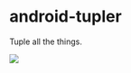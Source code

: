 # android-tupler

Tuple all the things.

<a href='https://bintray.com/mrkcsc/maven/com.miguelgaeta.tupler/view?source=watch' alt='Get automatic notifications about new "com.miguelgaeta.tupler" versions'><img src='https://www.bintray.com/docs/images/bintray_badge_bw.png'></a>
